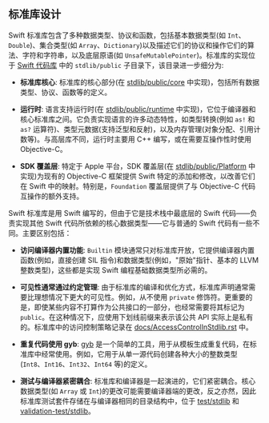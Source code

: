 ## 标准库设计

Swift 标准库包含了多种数据类型、协议和函数，包括基本数据类型(如 `Int`、`Double`)、集合类型(如 `Array`、`Dictionary`)以及描述它们的协议和操作它们的算法、字符和字符串，以及底层原语(如 `UnsafeMutablePointer`)。标准库的实现位于 [Swift 代码库][swift-repo] 中的 `stdlib/public` 子目录下，该目录进一步细分为:

* **标准库核心**: 标准库的核心部分(在 [stdlib/public/core](https://github.com/swiftlang/swift/tree/main/stdlib/public/core) 中实现)，包括所有数据类型、协议、函数等的定义。

* **运行时**: 语言支持运行时(在 [stdlib/public/runtime](https://github.com/swiftlang/swift/tree/main/stdlib/public/runtime) 中实现)，它位于编译器和核心标准库之间。它负责实现语言的许多动态特性，如类型转换(例如 `as!` 和 `as?` 运算符)、类型元数据(支持泛型和反射)，以及内存管理(对象分配、引用计数等)。与高层库不同，运行时主要用 C++ 编写，或在需要互操作性时使用 Objective-C。

* **SDK 覆盖层**: 特定于 Apple 平台，SDK 覆盖层(在 [stdlib/public/Platform](https://github.com/swiftlang/swift/tree/main/stdlib/public/Platform) 中实现)为现有的 Objective-C 框架提供 Swift 特定的添加和修改，以改善它们在 Swift 中的映射。特别是，`Foundation` 覆盖层提供了与 Objective-C 代码互操作的额外支持。

Swift 标准库是用 Swift 编写的，但由于它是技术栈中最底层的 Swift 代码——负责实现其他 Swift 代码所依赖的核心数据类型——它与普通的 Swift 代码有一些不同。主要区别包括：

* **访问编译器内置功能**: `Builtin` 模块通常只对标准库开放，它提供编译器内置函数(例如，直接创建 SIL 指令)和数据类型(例如，"原始"指针、基本的 LLVM 整数类型)，这些都是实现 Swift 编程基础数据类型所必需的。

* **可见性通常通过约定管理**: 由于标准库的编译和优化方式，标准库声明通常需要比理想情况下更大的可见性。例如，从不使用 `private` 修饰符。更重要的是，即使某些内容不打算作为公共接口的一部分，也经常需要将其标记为 `public`。在这种情况下，应使用下划线前缀来表示该公共 API 实际上是私有的。标准库中的访问控制策略记录在 [docs/AccessControlInStdlib.rst](https://github.com/swiftlang/swift/blob/main/docs/AccessControlInStdlib.rst) 中。

* **重复代码使用 gyb**: [gyb](https://github.com/swiftlang/swift/blob/main/utils/gyb.py) 是一个简单的工具，用于从模板生成重复代码，在标准库中经常使用。例如，它用于从单一源代码创建各种大小的整数类型(`Int8`、`Int16`、`Int32`、`Int64` 等)的定义。

* **测试与编译器紧密耦合**: 标准库和编译器是一起演进的，它们紧密耦合。核心数据类型(如 `Array` 或 `Int`)的更改可能需要编译器端的更改，反之亦然，因此标准库测试套件存储在与编译器相同的目录结构中，位于 [test/stdlib](https://github.com/swiftlang/swift/tree/main/test/stdlib) 和 [validation-test/stdlib](https://github.com/swiftlang/swift/tree/main/validation-test/stdlib)。

[swift-repo]: https://github.com/swiftlang/swift "Swift 代码库"
